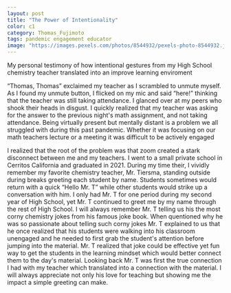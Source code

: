 ```yaml
---
layout: post
title: "The Power of Intentionality"
color: c1
category: Thomas_Fujimoto
tags: pandemic engagement educator
image: "https://images.pexels.com/photos/8544932/pexels-photo-8544932.jpeg?auto=compress&cs=tinysrgb&w=1260&h=750&dpr=1"
---
```


My personal testimony of how intentional gestures from my High School chemistry teacher translated into an improve learning enviroment


<!--more-->
“Thomas, Thomas” exclaimed my teacher as I scrambled to unmute myself. As I found my unmute button, I flicked on my mic and said “here!” thinking that the teacher was still taking attendance. I  glanced over at my peers who shook their heads in disgust. I quickly realized that my teacher was asking for the answer to the previous night's math assignment, and not taking attendance. Being virtually present but mentally distant is a problem we all struggled with during this past pandemic. Whether it was focusing on our math teachers lecture or a meeting it was difficult to be actively engaged

I realized that the root of the problem was that zoom created a stark disconnect between me and my teachers. I went to a small private school in Cerritos California and graduated in 2021. During my time their, I vividly remember my favorite chemistry teacher, Mr. Tiersma, standing outside during breaks greeting each student by name. Students sometimes would return with a quick “Hello Mr. T” while other students would strike up a conversation with him. I only had Mr. T for one period during my second year of High School, yet Mr. T continued to greet me by my name through the rest of High School. I will always remember Mr. T telling us his the most corny chemistry jokes from his famous joke book. When quentioned why he was so passionate about telling such corny jokes Mr. T explained to us that he once realized that his students were walking into his classroom unengaged and he needed to first grab the student's attention before jumping into the material. Mr. T realized that joke could be effective yet fun way to get the students in the learning mindset which would better connect them to the day's material. Looking back Mr. T was first the true connection I had with my teacher which translated into a connection with the material. I will always appreciate not only his love for teaching but showing me the impact a simple greeting can make.  
